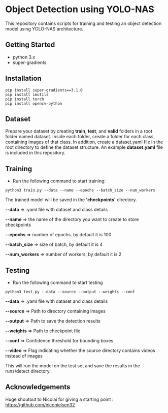 # Object Detection using YOLO-NAS
This repository contains scripts for training and testing an object detection model using YOLO-NAS architecture.

## Getting Started
- python 3.x
- super-gradients

## Installation

```
pip install super-gradients==3.1.0
pip install imutils
pip install torch
pip install opencv-python
```
## Dataset
Prepare your dataset by creating **train**, **test**, and **valid** folders in a root folder named dataset. Inside each folder, create a folder for each class, containing images of that class. In addition, create a dataset.yaml file in the root directory to define the dataset structure. An example **dataset.yaml** file is included in this repository.

## Training
- Run the following command to start training:
```
python3 train.py --data --name --epochs --batch_size --num_workers
```
The trained model will be saved in the **'checkpoints'** directory.

**--data**      => .yaml file with dataset and class details

**--name**   => the name of the directory you want to create to store checkpoints

**--epochs** => number of epochs. by default it is 100

**--batch_size** => size of batch, by default it is 4

**--num_workers** => number of workers, by default it is 2

## Testing

- Run the following command to start testing
```
python3 test.py --data --source --output --weights --conf
```
**--data**  => .yaml file with dataset and class details

**--source** => Path to directory containing images

**--output** => Path to save the detection results

**--weights** => Path to checkpoint file

**--conf** => Confidence threshold for bounding boxes

**--video** => Flag indicating whether the source directory contains videos instead of images

This will run the model on the test set and save the results in the runs/detect directory.

## Acknowledgements
Huge shoutout to Nicolai for giving a starting point : https://github.com/niconielsen32

